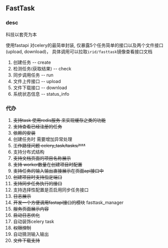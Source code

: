 ## FastTask

### desc
  科技以套壳为本
  
  使用fastapi 对celery的最简单封装, 仅暴露5个任务简单的接口以及两个文件接口(upload, download)， 具体调用可以拉取```irid/fasttask```镜像查看接口文档

  1. 创建任务 -- create
  2. 检测任务(获取结果) -- check
  3. 同步调用任务 -- run
  4. 文件上传接口 -- upload
  5. 文件下载接口 -- download 
  6. 系统状态信息 -- status_info 

### 代办
1. ~~支持task 使用redis服务 来实现缓存之类的功能~~
2. ~~支持查看已经注册的任务~~ 
3. ~~依赖的安装~~
4. 创建任务时 需要增加异常处理
5. ~~工作路径问题 celery_task/tasks/***~~
6. 支持分布式结构
7. ~~支持文档页面的项目名称展示~~
8. ~~支持 worker数量在创建项目时配置~~
9. ~~支持任务的输入输出直接展示在页面api接口中~~
10. ~~创建项目时支持指定端口~~
11. ~~支持同步任务执行的接口~~
12. 支持选择性配置是否启用同步任务接口
13. ~~日志展示~~
14. ~~开发一个方便调用fastapi接口的模块~~ fasttask_manager
15. ~~服务页面展示内容~~
16. ~~启动日志优化~~
17. 自动装饰celery task
18. ~~权限控制~~
19. 自动猜测输入输出
20. ~~文件下载支持~~
